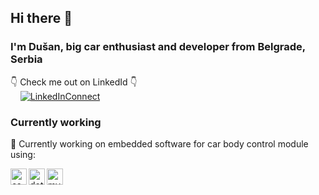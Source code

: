 ## Hi there 👋
### I'm Dušan, big car enthusiast and developer from Belgrade, Serbia
👇 Check me out on LinkedId 👇 <br>
&nbsp;&nbsp;&nbsp;&nbsp;[![LinkedInConnect](https://img.shields.io/badge/%20-Connect-black?color=14171A&labelColor=212121&logo=linkedin&logoColor=ffcc80)](https://www.linkedin.com/in/nikolic-dusan/)

### Currently working

🔭 Currently working on embedded software for car body control module using:
<p align="left">
  <a href="https://docs.microsoft.com/en-us/dotnet/csharp/" title="csharp" target="_blank"> 
    <img align="left" src="https://devicon.dev/devicon.git/icons/csharp/csharp-plain.svg" alt="csharp" width="26px" height="26px" /> 
  </a>
  <a href="https://docs.microsoft.com/en-us/dotnet/" title="dotnet" target="_blank"> 
    <img align="left" src="https://devicon.dev/devicon.git/icons/dot-net/dot-net-plain.svg" alt="dotnet" width="26px" height="26px" /> 
  </a>  
  <a href="https://www.mysql.com/" title="mysql" target="_blank"> 
    <img align="left" src="https://devicon.dev/devicon.git/icons/mysql/mysql-plain.svg" alt="mysql" width="26px" height="26px" /> 
  </a>  
</p>

<!--
**leduMaster/leduMaster** is a ✨ _special_ ✨ repository because its `README.md` (this file) appears on your GitHub profile.

